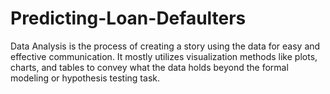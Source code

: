 # Predicting-Loan-Defaulters
Data Analysis is the process of creating a story using the data for easy and effective communication. It mostly utilizes visualization methods like plots, charts, and tables to convey what the data holds beyond the formal modeling or hypothesis testing task.
